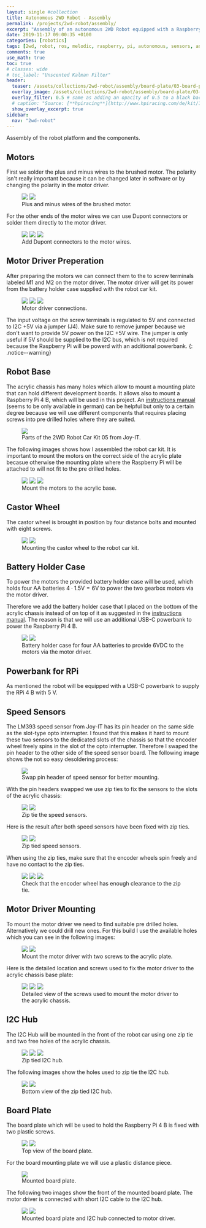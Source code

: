 ```yaml
---
layout: single #collection
title: Autonomous 2WD Robot - Assembly
permalink: /projects/2wd-robot/assembly/
excerpt: "Assembly of an autonomous 2WD Robot equipped with a Raspberry Pi 4 B running ROS melodic to sense and act in an environment."
date: 2019-11-17 09:00:35 +0100
categories: [robotics]
tags: [2wd, robot, ros, melodic, raspberry, pi, autonomous, sensors, assembly]
comments: true
use_math: true
toc: true
# classes: wide
# toc_label: "Unscented Kalman Filter"
header:
  teaser: /assets/collections/2wd-robot/assembly/board-plate/03-board-plate-front-left.jpg
  overlay_image: /assets/collections/2wd-robot/assembly/board-plate/03-board-plate-front-left.jpg
  overlay_filter: 0.5 # same as adding an opacity of 0.5 to a black background
  # caption: "Source: [**hpiracing**](http://www.hpiracing.com/de/kit/114343)"
  show_overlay_excerpt: true
sidebar:
  nav: "2wd-robot"
---
```


Assembly of the robot platform and the components.


## Motors

First we solder the plus and minus wires to the brushed motor.
The polarity isn't really important because it can be changed later in software or by
changing the polarity in the motor driver.

<figure class="half">
    <a href="/assets/collections/2wd-robot/assembly/motor/01-motor-wires.jpg"><img src="/assets/collections/2wd-robot/assembly/motor/01-motor-wires.jpg"></a>
    <a href="/assets/collections/2wd-robot/assembly/motor/02-solder-motor-wires.jpg"><img src="/assets/collections/2wd-robot/assembly/motor/02-solder-motor-wires.jpg"></a>
    <figcaption>Plus and minus wires of the brushed motor.</figcaption>
</figure>

For the other ends of the motor wires we can use Dupont connectors or solder them directly to the motor driver.

<figure class="third">
    <a href="/assets/collections/2wd-robot/assembly/motor/03-crimp-motor-wires.jpg"><img src="/assets/collections/2wd-robot/assembly/motor/03-crimp-motor-wires.jpg"></a>
    <a href="/assets/collections/2wd-robot/assembly/motor/04-crimped-motor-wires.jpg"><img src="/assets/collections/2wd-robot/assembly/motor/04-crimped-motor-wires.jpg"></a>
    <a href="/assets/collections/2wd-robot/assembly/motor/05-dupont-motor-wires.jpg"><img src="/assets/collections/2wd-robot/assembly/motor/05-dupont-motor-wires.jpg"></a>
    <figcaption>Add Dupont connectors to the motor wires.</figcaption>
</figure>


## Motor Driver Preperation

After preparing the motors we can connect them to the to screw terminals labeled M1 and M2 on the motor driver.
The motor driver will get its power from the battery holder case supplied with the robot car kit.

<figure class="third">
    <a href="/assets/collections/2wd-robot/assembly/motor-driver/01-motor-driver.jpg"><img src="/assets/collections/2wd-robot/assembly/motor-driver/01-motor-driver.jpg"></a>
    <a href="/assets/collections/2wd-robot/assembly/motor-driver/02-motor-driver-power.jpg"><img src="/assets/collections/2wd-robot/assembly/motor-driver/02-motor-driver-power.jpg"></a>
    <a href="/assets/collections/2wd-robot/assembly/motor-driver/03-motor-driver-power.jpg"><img src="/assets/collections/2wd-robot/assembly/motor-driver/03-motor-driver-power.jpg"></a>
    <figcaption>Motor driver connections.</figcaption>
</figure>

The input voltage on the screw terminals is regulated to 5V and connected to I2C +5V via a jumper (J4). 
Make sure to remove jumper because we don't want to provide 5V power on the I2C +5V wire. 
The jumper is only useful if 5V should be supplied to the I2C bus, which is not required because the Raspberry Pi will be powerd with an additional powerbank.
{: .notice--warning}


## Robot Base

The acrylic chassis has many holes which allow to mount a mounting plate that can hold different development boards.
It allows also to mount a Raspberry Pi 4 B, which will be used in this project. 
An [instructions manual](https://joy-it.net/files/files/Produkte/robot05/Robot05-Anleitung.pdf) (seems to be only available in german) can be helpful but only to a certain degree because we will use different components that requires placing screws
into pre drilled holes where they are suited.

<figure>
    <a href="/assets/collections/2wd-robot/assembly/car-kit05.jpg"><img src="/assets/collections/2wd-robot/car-kit05.jpg"></a>
    <figcaption>Parts of the 2WD Robot Car Kit 05 from Joy-IT.</figcaption>
</figure>

The following images shows how I assembled the robot car kit. 
It is important to mount the motors on the correct side of the acrylic plate becasue otherwise
the mounting plate where the Raspberry Pi will be attached to will not fit to the pre drilled holes.

<figure class="third">
    <a href="/assets/collections/2wd-robot/assembly/motor/07-motor-frame.jpg"><img src="/assets/collections/2wd-robot/assembly/motor/07-motor-frame.jpg"></a>
    <a href="/assets/collections/2wd-robot/assembly/motor/08-motor-frame.jpg"><img src="/assets/collections/2wd-robot/assembly/motor/08-motor-frame.jpg"></a>
    <a href="/assets/collections/2wd-robot/assembly/motor/09-motors-frame.jpg"><img src="/assets/collections/2wd-robot/assembly/motor/09-motors-frame.jpg"></a>
    <figcaption>Mount the motors to the acrylic base.</figcaption>
</figure>


## Castor Wheel

The castor wheel is brought in position by four distance bolts and mounted with eight screws.

<figure class="half">
    <a href="/assets/collections/2wd-robot/assembly/castor-wheel/castor-wheel-screws.jpg"><img src="/assets/collections/2wd-robot/assembly/castor-wheel/castor-wheel-screws.jpg"></a>
    <a href="/assets/collections/2wd-robot/assembly/castor-wheel/castor-wheel-mounted.jpg"><img src="/assets/collections/2wd-robot/assembly/castor-wheel/castor-wheel-mounted.jpg"></a>
    <figcaption>Mounting the castor wheel to the robot car kit.</figcaption>
</figure>


## Battery Holder Case

To power the motors the provided battery holder case will be used, 
which holds four AA batteries $4 \cdot 1.5\text{V} = 6\text{V}$ to power the two gearbox motors via the motor driver.

Therefore we add the battery holder case that I placed on the bottom of 
the acrylic chassis instead of on top of it as suggested in the [instructions manual](https://joy-it.net/files/files/Produkte/robot05/Robot05-Anleitung.pdf). 
The reason is that we will use an additional USB-C powerbank to power the Raspberry Pi 4 B.

<figure class="half">
    <a href="/assets/collections/2wd-robot/assembly/power/battery-pack-bottom.jpg"><img src="/assets/collections/2wd-robot/assembly/power/battery-pack-bottom.jpg"></a>
    <a href="/assets/collections/2wd-robot/assembly/power/battery-pack-top.jpg"><img src="/assets/collections/2wd-robot/assembly/power/battery-pack-top.jpg"></a>
    <figcaption>Battery holder case for four AA batteries to provide 6VDC to the motors via the motor driver.</figcaption>
</figure>


## Powerbank for RPi

As mentioned the robot will be equipped with a USB-C powerbank to supply the RPi 4 B with 5 V. 


## Speed Sensors

The LM393 speed sensor from Joy-IT has its pin header on the same side as the slot-type opto interrupter.
I found that this makes it hard to mount these two sensors to the dedicated slots of the chassis so that the 
encoder wheel freely spins in the slot of the opto interrupter. Therefore I swaped the pin header to the other side of
the speed sensor board. The following image shows the not so easy desoldering process:

<figure>
    <a href="/assets/collections/2wd-robot/assembly/speed-sensor/01-speed-sensor-swap-pin-header.jpg"><img src="/assets/collections/2wd-robot/assembly/speed-sensor/01-speed-sensor-swap-pin-header.jpg"></a>
    <figcaption>Swap pin header of speed sensor for better mounting.</figcaption>
</figure>


With the pin headers swapped we use zip ties to fix the sensors to the slots of the acrylic chassis:

<figure class="half">
    <a href="/assets/collections/2wd-robot/assembly/speed-sensor/02-speed-sensor-zip-tie.jpg"><img src="/assets/collections/2wd-robot/assembly/speed-sensor/02-speed-sensor-zip-tie.jpg"></a>
    <a href="/assets/collections/2wd-robot/assembly/speed-sensor/03-speed-sensor-zip-tie.jpg"><img src="/assets/collections/2wd-robot/assembly/speed-sensor/03-speed-sensor-zip-tie.jpg"></a>
    <figcaption>Zip tie the speed sensors.</figcaption>
</figure>

Here is the result after both speed sensors have been fixed with zip ties. 

<figure class="half">
    <a href="/assets/collections/2wd-robot/assembly/speed-sensor/04-speed-sensors-zip-tied.jpg"><img src="/assets/collections/2wd-robot/assembly/speed-sensor/04-speed-sensors-zip-tied.jpg"></a>
    <a href="/assets/collections/2wd-robot/assembly/speed-sensor/05-speed-sensors-zip-tied.jpg"><img src="/assets/collections/2wd-robot/assembly/speed-sensor/05-speed-sensors-zip-tied.jpg"></a>
    <figcaption>Zip tied speed sensors.</figcaption>
</figure>


When using the zip ties, make sure that the encoder wheels spin freely and have no contact to the zip ties.

<figure class="third">
    <a href="/assets/collections/2wd-robot/assembly/speed-sensor/06-speed-sensor-encoder-wheel.jpg"><img src="/assets/collections/2wd-robot/assembly/speed-sensor/06-speed-sensor-encoder-wheel.jpg"></a>
    <a href="/assets/collections/2wd-robot/assembly/speed-sensor/07-speed-sensor-encoder-wheel-clearance.jpg"><img src="/assets/collections/2wd-robot/assembly/speed-sensor/07-speed-sensor-encoder-wheel-clearance.jpg"></a>
    <a href="/assets/collections/2wd-robot/assembly/speed-sensor/08-speed-sensor-encoder-wheel-clearance-close.jpg"><img src="/assets/collections/2wd-robot/assembly/speed-sensor/08-speed-sensor-encoder-wheel-clearance-close.jpg"></a>
    <figcaption>Check that the encoder wheel has enough clearance to the zip tie.</figcaption>
</figure>


## Motor Driver Mounting

To mount the motor driver we need to find suitable pre drilled holes. Alternatively we could drill new ones.
For this build I use the available holes which you can see in the following images:

<figure class="half">
    <a href="/assets/collections/2wd-robot/assembly/motor-driver/04-motor-driver-top.jpg"><img src="/assets/collections/2wd-robot/assembly/motor-driver/04-motor-driver-top.jpg"></a>
    <a href="/assets/collections/2wd-robot/assembly/motor-driver/05-motor-driver-top.jpg"><img src="/assets/collections/2wd-robot/assembly/motor-driver/05-motor-driver-top.jpg"></a>
    <figcaption>Mount the motor driver with two screws to the acrylic plate.</figcaption>
</figure>

Here is the detailed location and screws used to fix the motor driver to the acrylic chassis base plate:

<figure class="third">
    <a href="/assets/collections/2wd-robot/assembly/motor-driver/06-motor-driver-screw.jpg"><img src="/assets/collections/2wd-robot/assembly/motor-driver/06-motor-driver-screw.jpg"></a>
    <a href="/assets/collections/2wd-robot/assembly/motor-driver/07-motor-driver-screw.jpg"><img src="/assets/collections/2wd-robot/assembly/motor-driver/07-motor-driver-screw.jpg"></a>
    <a href="/assets/collections/2wd-robot/assembly/motor-driver/08-motor-driver-screw.jpg"><img src="/assets/collections/2wd-robot/assembly/motor-driver/08-motor-driver-screw.jpg"></a>
    <figcaption>Detailed view of the screws used to mount the motor driver to the acrylic chassis.</figcaption>
</figure>

## I2C Hub

The I2C Hub will be mounted in the front of the robot car using one zip tie and two free holes of the acrylic chassis.

<figure class="third">
    <a href="/assets/collections/2wd-robot/assembly/i2c-hub/01-i2c-hub-top.jpg"><img src="/assets/collections/2wd-robot/assembly/i2c-hub/01-i2c-hub-top.jpg"></a>
    <a href="/assets/collections/2wd-robot/assembly/i2c-hub/02-i2c-hub-top.jpg"><img src="/assets/collections/2wd-robot/assembly/i2c-hub/02-i2c-hub-top.jpg"></a>
    <a href="/assets/collections/2wd-robot/assembly/i2c-hub/03-i2c-hub-top.jpg"><img src="/assets/collections/2wd-robot/assembly/i2c-hub/03-i2c-hub-top.jpg"></a>
    <figcaption>Zip tied I2C hub.</figcaption>
</figure>

The following images show the holes used to zip tie the I2C hub.

<figure class="half">
    <a href="/assets/collections/2wd-robot/assembly/i2c-hub/04-i2c-hub-bottom.jpg"><img src="/assets/collections/2wd-robot/assembly/i2c-hub/04-i2c-hub-bottom.jpg"></a>
    <a href="/assets/collections/2wd-robot/assembly/i2c-hub/05-i2c-hub-bottom.jpg"><img src="/assets/collections/2wd-robot/assembly/i2c-hub/05-i2c-hub-bottom.jpg"></a>
    <figcaption>Bottom view of the zip tied I2C hub.</figcaption>
</figure>

## Board Plate

The board plate which will be used to hold the Raspberry Pi 4 B is fixed with two plastic screws.

<figure>
    <a href="/assets/collections/2wd-robot/assembly/board-plate/01-board-plate-top.jpg"><img src="/assets/collections/2wd-robot/assembly/board-plate/01-board-plate-top.jpg"></a>
    <a href="/assets/collections/2wd-robot/assembly/board-plate/04-board-plate-side.jpg"><img src="/assets/collections/2wd-robot/assembly/board-plate/04-board-plate-side.jpg"></a>
    <figcaption>Top view of the board plate.</figcaption>
</figure>

For the board mounting plate we will use a plastic distance piece.

<figure>
    <a href="/assets/collections/2wd-robot/assembly/motor-driver/09-motor-driver-screw-plate.jpg"><img src="/assets/collections/2wd-robot/assembly/motor-driver/09-motor-driver-screw-plate.jpg"></a>
    <figcaption>Mounted board plate.</figcaption>
</figure>

The following two images show the front of the mounted board plate. 
The motor driver is connected with short I2C cable to the I2C hub.

<figure class="half">
    <a href="/assets/collections/2wd-robot/assembly/board-plate/02-board-plate-front-right.jpg"><img src="/assets/collections/2wd-robot/assembly/board-plate/02-board-plate-front-right.jpg"></a>
    <a href="/assets/collections/2wd-robot/assembly/board-plate/03-board-plate-front-left.jpg"><img src="/assets/collections/2wd-robot/assembly/board-plate/03-board-plate-front-left.jpg"></a>
    <figcaption>Mounted board plate and I2C hub connected to motor driver.</figcaption>
</figure>
